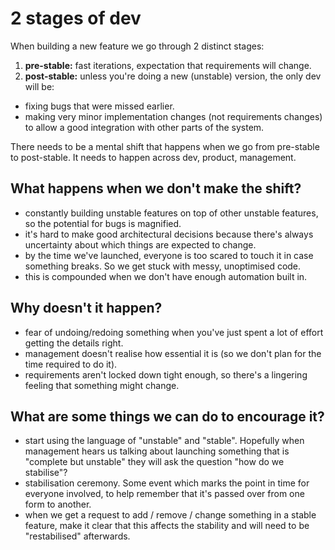 2 stages of dev
====

When building a new feature we go through 2 distinct stages:

1. **pre-stable:** fast iterations, expectation that requirements will change.
1. **post-stable:** unless you're doing a new (unstable) version, the only dev will be:
 - fixing bugs that were missed earlier.
 - making very minor implementation changes (not requirements changes) to allow a good integration with other parts of the system.

There needs to be a mental shift that happens when we go from pre-stable to post-stable. It needs to happen across dev, product, management.

What happens when we don't make the shift?
----

- constantly building unstable features on top of other unstable features, so the potential for bugs is magnified.
- it's hard to make good architectural decisions because there's always uncertainty about which things are expected to change.
- by the time we've launched, everyone is too scared to touch it in case something breaks. So we get stuck with messy, unoptimised code.
 - this is compounded when we don't have enough automation built in.

Why doesn't it happen?
----

- fear of undoing/redoing something when you've just spent a lot of effort getting the details right.
- management doesn't realise how essential it is (so we don't plan for the time required to do it).
- requirements aren't locked down tight enough, so there's a lingering feeling that something might change.

What are some things we can do to encourage it?
----

- start using the language of "unstable" and "stable".  Hopefully when management hears us talking about launching something that is "complete but unstable" they will ask the question "how do we stabilise"?
- stabilisation ceremony. Some event which marks the point in time for everyone involved, to help remember that it's passed over from one form to another.
- when we get a request to add / remove / change something in a stable feature, make it clear that this affects the stability and will need to be "restabilised" afterwards.
